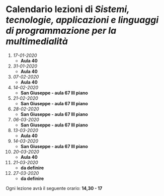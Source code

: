 # Calendario lezioni di *Sistemi, tecnologie, applicazioni e linguaggi di programmazione per la multimedialità*

1.  *17-01-2020*
    * **Aula 40**
1.  *31-01-2020*
    * **Aula 40**
1.  *07-02-2020*
    * **Aula 40**
1.  *14-02-2020*
    * **San Giuseppe - aula 67 III piano**
1.  *21-02-2020*
    * **San Giuseppe - aula 67 III piano**
1.  *28-02-2020*
    * **San Giuseppe - aula 67 III piano**
1.  *06-03-2020*
    * **San Giuseppe - aula 67 III piano**
1.  *13-03-2020*
    * **Aula 40**
1.  *14-03-2020*
    * **San Giuseppe - aula 67 III piano**
1.  *20-03-2020*
    * **Aula 40**
1.  *21-03-2020*
    * **da definire** 
1.  *27-03-2020*
    * **da definire** 

Ogni lezione avrà il seguente orario: **14,30 - 17**
